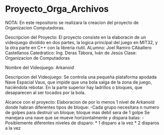 # Proyecto_Orga_Archivos
NOTA: En este repositorio se realizara la creacion del proyecto de Organizacion Computadoras.

Descripcion del Proyecto:
El proyecto consiste en la elaboracin de un videojuego dividido en dos partes, la logica principal del juego en MIT32, y la otra parte en C++ con la libreria rlutil.
ALumno: Joel Ramiro CAballero Castellanos
Catedratico: Ing. Deras Tábora, Iván de Jesús
Clase: Organizacion de Computadoras

Nombre del Videojuego:
Arkanoid

Descripcion del Videojuego:
Se controla una pequeña plataforma apodada Nave Espacial Vaus, que impide que una bola salga de la zona de juego, haciéndola rebotar. En la parte superior hay ladrillos o bloques, que desaparecen al ser tocados por la bola.

Alcance con el proyecto:
Elaboracion de por lo menos 1 nivel de Arkanoid  donde habran diferentes tipos de bloque:
-Cada grupo necesitara n numero de golpes para destruir un bloque; bloque mas debil sera de 1 golpe
Se manejara una nave que se mueve horizontalmente y dispara balas:
-Posiblemente diferentes niveles de disparo:
    * 1 disparo a la vez
    * 2 disparos a la vez
